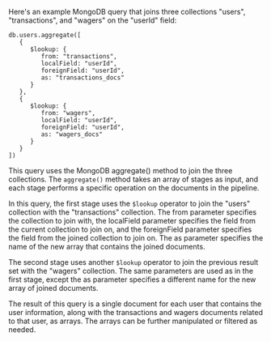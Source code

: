Here's an example MongoDB query that joins three collections "users", "transactions", and "wagers" on the "userId" field:
```
db.users.aggregate([
   {
      $lookup: {
         from: "transactions",
         localField: "userId",
         foreignField: "userId",
         as: "transactions_docs"
      }
   },
   {
      $lookup: {
         from: "wagers",
         localField: "userId",
         foreignField: "userId",
         as: "wagers_docs"
      }
   }
])
```
This query uses the MongoDB aggregate() method to join the three collections. The `aggregate()` method takes an array of stages as input, and each stage performs a specific operation on the documents in the pipeline.

In this query, the first stage uses the `$lookup` operator to join the "users" collection with the "transactions" collection. The from parameter specifies the collection to join with, the localField parameter specifies the field from the current collection to join on, and the foreignField parameter specifies the field from the joined collection to join on. The as parameter specifies the name of the new array that contains the joined documents.

The second stage uses another `$lookup` operator to join the previous result set with the "wagers" collection. The same parameters are used as in the first stage, except the as parameter specifies a different name for the new array of joined documents.

The result of this query is a single document for each user that contains the user information, along with the transactions and wagers documents related to that user, as arrays. The arrays can be further manipulated or filtered as needed.
